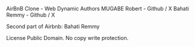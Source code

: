 AirBnB Clone - Web Dynamic
Authors
MUGABE Robert - Github / X
Bahati Remmy - Github / X

Second part of Airbnb: Bahati Remmy

License
Public Domain. No copy write protection.











































































































































